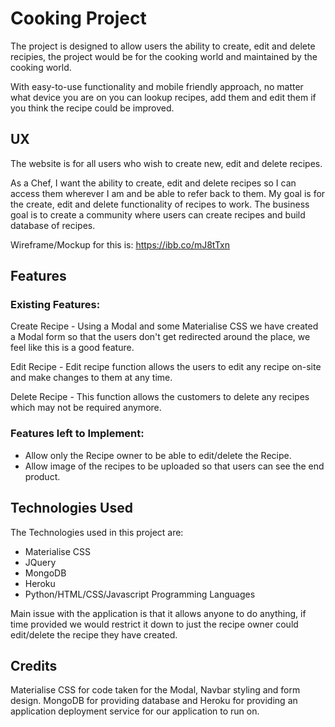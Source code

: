 # Cooking Project

The project is designed to allow users the ability to create, edit and delete recipies, the project would be for the cooking world and maintained by
the cooking world.

With easy-to-use functionality and mobile friendly approach, no matter what device you are on you can lookup recipes, add them and edit them
if you think the recipe could be improved.

## UX

The website is for all users who wish to create new, edit and delete recipes. 

As a Chef, I want the ability to create, edit and delete recipes so I can access them wherever I am and be able to refer back to them. My
goal is for the create, edit and delete functionality of recipes to work. The business goal is to create a community where users can create recipes
and build database of recipes.

Wireframe/Mockup for this is: https://ibb.co/mJ8tTxn

## Features

### Existing Features:

Create Recipe - Using a Modal and some Materialise CSS we have created a Modal form so that the users don't get redirected around the place,
we feel like this is a good feature.

Edit Recipe - Edit recipe function allows the users to edit any recipe on-site and make changes to them at any time. 

Delete Recipe - This function allows the customers to delete any recipes which may not be required anymore.

### Features left to Implement:

- Allow only the Recipe owner to be able to edit/delete the Recipe.
- Allow image of the recipes to be uploaded so that users can see the end product.


## Technologies Used

The Technologies used in this project are:

- Materialise CSS
- JQuery
- MongoDB
- Heroku
- Python/HTML/CSS/Javascript Programming Languages

Main issue with the application is that it allows anyone to do anything, if time provided we would restrict it down to just the recipe owner could
edit/delete the recipe they have created.


## Credits

Materialise CSS for code taken for the Modal, Navbar styling and form design. MongoDB for providing database and Heroku for providing an
application deployment service for our application to run on.

